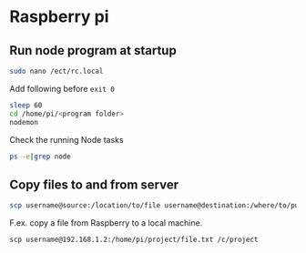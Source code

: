 # Raspberry pi

## Run node program at startup
```sh
sudo nano /ect/rc.local
```
Add following before `exit 0`
```sh
sleep 60
cd /home/pi/<program folder>
nodemon
```

Check the running Node tasks
```sh
ps -e|grep node
```

## Copy files to and from server

```sh
scp username@source:/location/to/file username@destination:/where/to/put
```

F.ex. copy a file from Raspberry to a local machine.

`scp username@192.168.1.2:/home/pi/project/file.txt /c/project`